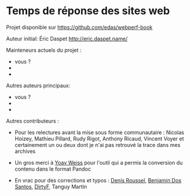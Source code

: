 Temps de réponse des sites web
========================

Projet disponible sur <https://github.com/edas/webperf-book>

Auteur initial: Éric Daspet <http://eric.daspet.name/>

Mainteneurs actuels du projet : 

* vous ? 
*  
*  


Autres auteurs principaux:

* vous ?
* 
* 


Autres contributeurs :

* Pour les relectures avant la mise sous forme communautaire :
  Nicolas Hoizey, Mathieu Pillard, Rudy Rigot, Anthony Ricaud,
  Vincent Voyer et certainement un ou deux dont je n'ai pas 
  retrouvé la trace dans mes archives

* Un gros merci à [Yoav Weiss](https://github.com/yoavweiss) 
  pour l'outil qui a permis la conversion du contenu dans le 
  format Pandoc

* En vrac pour des corrections et typos : 
  [Denis Roussel](https://github.com/KuiKui), 
  [Benjamin Dos Santos](https://github.com/Benjamin-Ds),
  [DirtyF](https://github.com/DirtyF), Tanguy Martin